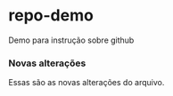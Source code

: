 # repo-demo
Demo para instrução sobre github

### Novas alterações
Essas são as novas alterações do arquivo.